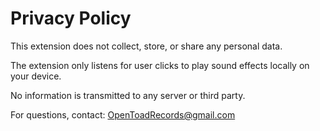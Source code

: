 # Privacy Policy

This extension does not collect, store, or share any personal data.

The extension only listens for user clicks to play sound effects locally on your device.

No information is transmitted to any server or third party.

For questions, contact: OpenToadRecords@gmail.com
